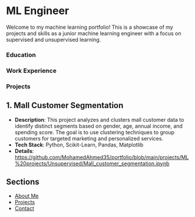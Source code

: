 # ML Engineer 

Welcome to my machine learning portfolio! This is a showcase of my projects and skills as a junior machine learning engineer with a focus on supervised and unsupervised learning.

### Education

### Work Experience

### Projects
## 1. **Mall Customer Segmentation**
- **Description**: This project analyzes and clusters mall customer data to identify distinct segments based on gender, age, annual income, and spending score. The goal is to use clustering techniques to group customers for targeted marketing and personalized services.
- **Tech Stack**: Python, Scikit-Learn, Pandas, Matplotlib
- **Details**: https://github.com/MohamedAhmed35/portfolio/blob/main/projects/ML%20projects/Unsupervised/Mall_customer_segmentation.ipynb

## Sections
- [About Me](about.md)
- [Projects](projects.md)
- [Contact](contact.md)
